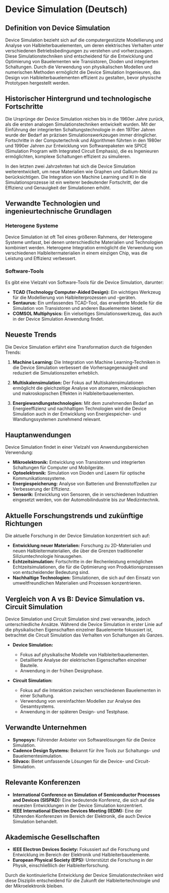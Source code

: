 # Device Simulation (Deutsch)

## Definition von Device Simulation

Device Simulation bezieht sich auf die computergestützte Modellierung und Analyse von Halbleiterbauelementen, um deren elektrisches Verhalten unter verschiedenen Betriebsbedingungen zu verstehen und vorherzusagen. Diese Simulationstechniken sind entscheidend für die Entwicklung und Optimierung von Bauelementen wie Transistoren, Dioden und integrierten Schaltungen. Durch die Verwendung von physikalischen Modellen und numerischen Methoden ermöglicht die Device Simulation Ingenieuren, das Design von Halbleiterbauelementen effizient zu gestalten, bevor physische Prototypen hergestellt werden.

## Historischer Hintergrund und technologische Fortschritte

Die Ursprünge der Device Simulation reichen bis in die 1960er Jahre zurück, als die ersten analogen Simulationstechniken entwickelt wurden. Mit der Einführung der integrierten Schaltungstechnologie in den 1970er Jahren wurde der Bedarf an präzisen Simulationswerkzeugen immer dringlicher. Fortschritte in der Computertechnik und Algorithmen führten in den 1980er und 1990er Jahren zur Entwicklung von Softwarepaketen wie SPICE (Simulation Program with Integrated Circuit Emphasis), die es Ingenieuren ermöglichten, komplexe Schaltungen effizient zu simulieren.

In den letzten zwei Jahrzehnten hat sich die Device Simulation weiterentwickelt, um neue Materialien wie Graphen und Gallium-Nitrid zu berücksichtigen. Die Integration von Machine Learning und KI in die Simulationsprozesse ist ein weiterer bedeutender Fortschritt, der die Effizienz und Genauigkeit der Simulationen erhöht.

## Verwandte Technologien und ingenieurtechnische Grundlagen

### Heterogene Systeme

Device Simulation ist oft Teil eines größeren Rahmens, der Heterogene Systeme umfasst, bei denen unterschiedliche Materialien und Technologien kombiniert werden. Heterogene Integration ermöglicht die Verwendung von verschiedenen Halbleitermaterialien in einem einzigen Chip, was die Leistung und Effizienz verbessert.

### Software-Tools

Es gibt eine Vielzahl von Software-Tools für die Device Simulation, darunter:

- **TCAD (Technology Computer-Aided Design):** Ein wichtiges Werkzeug für die Modellierung von Halbleiterprozessen und -geräten.
- **Sentaurus:** Ein umfassendes TCAD-Tool, das erweiterte Modelle für die Simulation von Transistoren und anderen Bauelementen bietet.
- **COMSOL Multiphysics:** Ein vielseitiges Simulationswerkzeug, das auch in der Device Simulation Anwendung findet.

## Neueste Trends

Die Device Simulation erfährt eine Transformation durch die folgenden Trends:

1. **Machine Learning:** Die Integration von Machine Learning-Techniken in die Device Simulation verbessert die Vorhersagegenauigkeit und reduziert die Simulationszeiten erheblich.
  
2. **Multiskalensimulation:** Der Fokus auf Multiskalensimulationen ermöglicht die gleichzeitige Analyse von atomaren, mikroskopischen und makroskopischen Effekten in Halbleiterbauelementen.

3. **Energiewandlungstechnologien:** Mit dem zunehmenden Bedarf an Energieeffizienz und nachhaltigen Technologien wird die Device Simulation auch in der Entwicklung von Energiespeicher- und Wandlungssystemen zunehmend relevant.

## Hauptanwendungen

Device Simulation findet in einer Vielzahl von Anwendungsbereichen Verwendung:

- **Mikroelektronik:** Entwicklung von Transistoren und integrierten Schaltungen für Computer und Mobilgeräte.
- **Optoelektronik:** Simulation von Dioden und Lasern für optische Kommunikationssysteme.
- **Energiespeicherung:** Analyse von Batterien und Brennstoffzellen zur Verbesserung der Effizienz.
- **Sensorik:** Entwicklung von Sensoren, die in verschiedenen Industrien eingesetzt werden, von der Automobilindustrie bis zur Medizintechnik.

## Aktuelle Forschungstrends und zukünftige Richtungen

Die aktuelle Forschung in der Device Simulation konzentriert sich auf:

- **Entwicklung neuer Materialien:** Forschung zu 2D-Materialien und neuen Halbleitermaterialien, die über die Grenzen traditioneller Siliziumtechnologie hinausgehen.
- **Echtzeitsimulation:** Fortschritte in der Rechenleistung ermöglichen Echtzeitsimulationen, die für die Optimierung von Produktionsprozessen von entscheidender Bedeutung sind.
- **Nachhaltige Technologien:** Simulationen, die sich auf den Einsatz von umweltfreundlichen Materialien und Prozessen konzentrieren.

## Vergleich von A vs B: Device Simulation vs. Circuit Simulation

Device Simulation und Circuit Simulation sind zwei verwandte, jedoch unterschiedliche Ansätze. Während die Device Simulation in erster Linie auf die physikalischen Eigenschaften einzelner Bauelemente fokussiert ist, betrachtet die Circuit Simulation das Verhalten von Schaltungen als Ganzes. 

- **Device Simulation:**
  - Fokus auf physikalische Modelle von Halbleiterbauelementen.
  - Detaillierte Analyse der elektrischen Eigenschaften einzelner Bauteile.
  - Anwendung in der frühen Designphase.

- **Circuit Simulation:**
  - Fokus auf die Interaktion zwischen verschiedenen Bauelementen in einer Schaltung.
  - Verwendung von vereinfachten Modellen zur Analyse des Gesamtsystems.
  - Anwendung in der späteren Design- und Testphase.

## Verwandte Unternehmen

- **Synopsys:** Führender Anbieter von Softwarelösungen für die Device Simulation.
- **Cadence Design Systems:** Bekannt für ihre Tools zur Schaltungs- und Bauelementesimulation.
- **Silvaco:** Bietet umfassende Lösungen für die Device- und Circuit-Simulation.

## Relevante Konferenzen

- **International Conference on Simulation of Semiconductor Processes and Devices (SISPAD):** Eine bedeutende Konferenz, die sich auf die neuesten Entwicklungen in der Device Simulation konzentriert.
- **IEEE International Electron Devices Meeting (IEDM):** Eine der führenden Konferenzen im Bereich der Elektronik, die auch Device Simulation behandelt.

## Akademische Gesellschaften

- **IEEE Electron Devices Society:** Fokussiert auf die Forschung und Entwicklung im Bereich der Elektronik und Halbleiterbauelemente.
- **European Physical Society (EPS):** Unterstützt die Forschung in der Physik, einschließlich der Halbleiterforschung.

Durch die kontinuierliche Entwicklung der Device Simulationstechniken wird diese Disziplin entscheidend für die Zukunft der Halbleitertechnologie und der Mikroelektronik bleiben.
